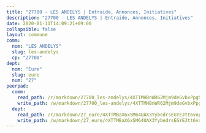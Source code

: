 ```yaml
---
title: "27700 - LES ANDELYS | Entraide, Annonces, Initiatives"
description: "27700 - LES ANDELYS | Entraide, Annonces, Initiatives"
date: 2020-01-11T14:09:21+09:00
collapsible: false
layout: commune
comm:
  nom: "LES ANDELYS"
  slug: les-andelys
  cp: "27700"
dept:
  nom: "Eure"
  slug: eure
  num: "27"
peerpad:
  comm:
    read_path: /r/markdown/27700_les-andelys/4XTTMHBnWR62Mjm9deGvbxPpgNmyvhhcfdJKaJ2EVzx5DkhE8
    write_path: /w/markdown/27700_les-andelys/4XTTMHBnWR62Mjm9deGvbxPpgNmyvhhcfdJKaJ2EVzx5DkhE8-K3TgULtttjscTGKLShcX9Hh5gLCUnCSd9GgrR9ppKSaALM4VERT8sg9VG4mfaK8pFj7fVEi1YkuF7hxCR54JsvrGsKJPNHm35hAhXNpLEgtfwQKFqFc2Sab5At9Ec6yP5Y4sJ6Wc
  dept:
    read_path: /r/markdown/27_eure/4XTTMBaX6xSM64UAX3YybedrsEGYEJtt6vopdQsPEFtGijgwg
    write_path: /w/markdown/27_eure/4XTTMBaX6xSM64UAX3YybedrsEGYEJtt6vopdQsPEFtGijgwg-K3TgUmjy61Gu7ZFzjoVmiacXP2Rc4pq6sxVCYUX3mFQZWQw9yCKsEoAMagtuW4jJTYhK96DsWW4cPmZLagvQNZ34BscGcu4btrtJibt18c1mpqofaWe6Q3RartDiuMTjY7NrsH4r
---
```


